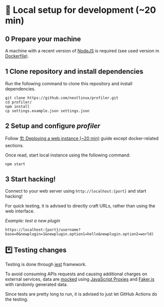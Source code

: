 # 🔧 Local setup for development (~20 min)

## 0️ Prepare your machine

A machine with a recent version of [NodeJS](https://nodejs.org) is required (see used version in [Dockerfile](/Dockerfile#L1-L2)).

## 1️ Clone repository and install dependencies

Run the following command to clone this repository and install dependencies.

```shell
git clone https://github.com/nextlinux/profiler.git
cd profiler/
npm install
cp settings.example.json settings.json
```

## 2️ Setup and configure _profiler_

Follow [🏗️ Deploying a web instance (~20 min)](/.github/readme/partials/documentation/setup/web.md) guide except docker-related sections.

Once read, start local instance using the following command:

```shell
npm start
```

## 3️ Start hacking!

Connect to your web server using `http://localhost:{port}` and start hacking!

For quick testing, it is advised to directly craft URLs, rather than using the web interface.

_Example: test a new plugin_

```shell
https://localhost:{port}/username?base=0&newplugin=1&newplugin.option1=hello&newplugin.option2=world)
```

## \*️⃣ Testing changes

Testing is done through [jest](https://github.com/facebook/jest) framework.

To avoid consuming APIs requests and causing additional charges on external services, data are [mocked](/tests/mocks/index.mjs) using [JavaScript Proxies](https://developer.mozilla.org/en-US/docs/Web/JavaScript/Reference/Global_Objects/Proxy) and [Faker.js](https://github.com/faker-js/faker) with randomly generated data.

Since tests are pretty long to run, it is advised to just let GitHub Actions do the testing.
